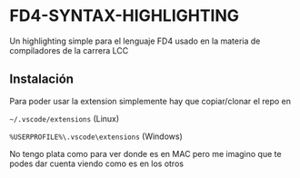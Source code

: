# FD4-SYNTAX-HIGHLIGHTING

Un highlighting simple para el lenguaje FD4 usado en la materia de compiladores de la carrera LCC

## Instalación

Para poder usar la extension simplemente hay que copiar/clonar el repo en 

`~/.vscode/extensions` (Linux)

`%USERPROFILE%\.vscode\extensions` (Windows)

No tengo plata como para ver donde es en MAC pero me imagino que te podes dar cuenta viendo como es en los otros
